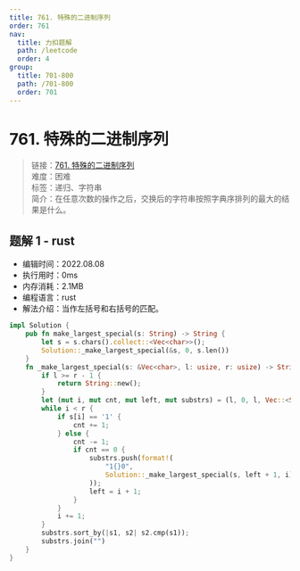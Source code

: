 ```yaml
---
title: 761. 特殊的二进制序列
order: 761
nav:
  title: 力扣题解
  path: /leetcode
  order: 4
group:
  title: 701-800
  path: /701-800
  order: 701
---
```


# 761. 特殊的二进制序列

> 链接：[761. 特殊的二进制序列](https://leetcode.cn/problems/special-binary-string/)  
> 难度：困难  
> 标签：递归、字符串  
> 简介：在任意次数的操作之后，交换后的字符串按照字典序排列的最大的结果是什么。

## 题解 1 - rust

- 编辑时间：2022.08.08
- 执行用时：0ms
- 内存消耗：2.1MB
- 编程语言：rust
- 解法介绍：当作左括号和右括号的匹配。

```rust
impl Solution {
    pub fn make_largest_special(s: String) -> String {
        let s = s.chars().collect::<Vec<char>>();
        Solution::_make_largest_special(&s, 0, s.len())
    }
    fn _make_largest_special(s: &Vec<char>, l: usize, r: usize) -> String {
        if l >= r - 1 {
            return String::new();
        }
        let (mut i, mut cnt, mut left, mut substrs) = (l, 0, l, Vec::<String>::new());
        while i < r {
            if s[i] == '1' {
                cnt += 1;
            } else {
                cnt -= 1;
                if cnt == 0 {
                    substrs.push(format!(
                        "1{}0",
                        Solution::_make_largest_special(s, left + 1, i)
                    ));
                    left = i + 1;
                }
            }
            i += 1;
        }
        substrs.sort_by(|s1, s2| s2.cmp(s1));
        substrs.join("")
    }
}
```
